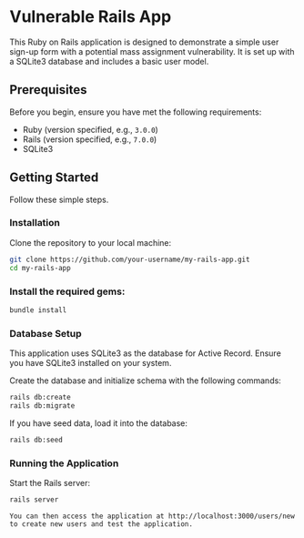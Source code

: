 # Vulnerable Rails App

This Ruby on Rails application is designed to demonstrate a simple user sign-up form with a potential mass assignment vulnerability. It is set up with a SQLite3 database and includes a basic user model.

## Prerequisites

Before you begin, ensure you have met the following requirements:

- Ruby (version specified, e.g., `3.0.0`)
- Rails (version specified, e.g., `7.0.0`)
- SQLite3

## Getting Started

Follow these simple steps.

### Installation

Clone the repository to your local machine:

```bash
git clone https://github.com/your-username/my-rails-app.git
cd my-rails-app
```

### Install the required gems:

```bash
bundle install
```

### Database Setup
This application uses SQLite3 as the database for Active Record. Ensure you have SQLite3 installed on your system.

Create the database and initialize schema with the following commands:

```bash
rails db:create
rails db:migrate
```

If you have seed data, load it into the database:

```bash
rails db:seed
```

### Running the Application
Start the Rails server:

```bash
rails server
```
```
You can then access the application at http://localhost:3000/users/new to create new users and test the application.
